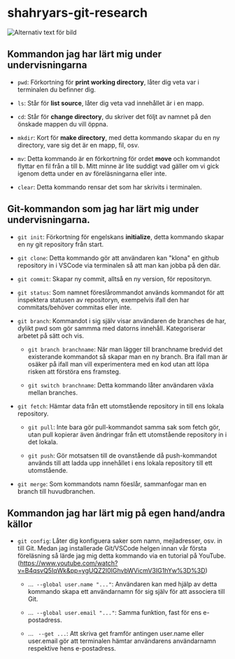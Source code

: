 # shahryars-git-research

![Alternativ text för bild](https://i.chzbgr.com/full/4950563328/h94EA3F61/hipster-internet-husband)

## Kommandon jag har lärt mig under undervisningarna

- `pwd`: Förkortning för **print working directory**, låter dig veta var i terminalen du befinner dig.
- `ls`: Står för **list source**, låter dig veta vad innehållet är i en mapp.
- `cd`: Står för **change directory**, du skriver det följt av namnet på den önskade mappen du vill öppna.
- `mkdir`: Kort för **make directory**, med detta kommando skapar du en ny directory, vare sig det är en mapp, fil, osv.
- `mv`: Detta kommando är en förkortning för ordet **move** och kommandot flyttar en fil från a till b. Mitt minne är lite suddigt vad gäller om vi gick igenom detta under en av föreläsningarna eller inte.

- `clear`: Detta kommando rensar det som har skrivits i terminalen.

## Git-kommandon som jag har lärt mig under undervisningarna.

- `git init`: Förkortning för engelskans **initialize**, detta kommando skapar en ny git repository från start.

- `git clone`: Detta kommando gör att användaren kan "klona" en github repository in i VSCode via terminalen så att man kan jobba på den där.

- `git commit`: Skapar ny commit, alltså en ny version, för repositoryn.

- `git status`: Som namnet föreslårommandot används kommandot för att inspektera statusen av repositoryn, exempelvis ifall den har commitats/behöver commitas eller inte.

- `git branch`: Kommandot i sig själv visar användaren de branches de har, dylikt pwd som gör sammma med datorns innehåll. Kategoriserar arbetet på sätt och vis.

    - `git branch branchname`: När man lägger till branchname bredvid det existerande kommandot så skapar man en ny branch. Bra ifall man är osäker på ifall man vill experimentera med en kod utan att löpa risken att förstöra ens framsteg. 

    - `git switch branchname`: Detta kommando låter användaren växla mellan branches.

- `git fetch`: Hämtar data från ett utomstående repository in till ens lokala repository.

    - `git pull`: Inte bara gör pull-kommandot samma sak som fetch gör, utan pull kopierar även ändringar från ett utomstående repository in i det lokala.

    - `git push`: Gör motsatsen till de ovanstående då push-kommandot används till att ladda upp innehållet i ens lokala repository till ett utomstående.

- `git merge`: Som kommandots namn föeslår, sammanfogar man en branch till huvudbranchen.

## Kommandon jag har lärt mig på egen hand/andra källor

- `git config`: Låter dig konfiguera saker som namn, mejladresser, osv. in till Git. Medan jag installerade Git/VSCode helgen innan vår första föreläsning så lärde jag mig detta kommando via en tutorial på YouTube. (https://www.youtube.com/watch?v=B4qsvQ5IqWk&pp=ygUQZ2l0IGhvbWVicmV3IG1hYw%3D%3D)

    - ...` --global user.name "..."`: Användaren kan med hjälp av detta kommando skapa ett användarnamn för sig själv för att associera till Git.
    
    - ...` --global user.email "..."`: Samma funktion, fast för ens e-postadress.

    - ... ` --get ...`: Att skriva get framför antingen user.name eller user.email gör att terminalen hämtar användarens användarnamn respektive hens e-postadress.
